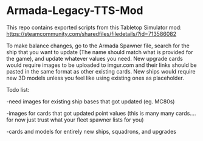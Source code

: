 # Armada-Legacy-TTS-Mod

This repo contains exported scripts from this Tabletop Simulator mod: https://steamcommunity.com/sharedfiles/filedetails/?id=713586082

To make balance changes, go to the Armada Spawner file, search for the ship that you want to update (The name should match what is provided for the game), and update whatever values you need.
New upgrade cards would require images to be uploaded to imgur.com and their links should be pasted in the same format as other existing cards.
New ships would require new 3D models unless you feel like using existing ones as placeholder.

Todo list:

-need images for existing ship bases that got updated (eg. MC80s)

-images for cards that got updated point values (this is many many cards.... for now just trust what your fleet spawner lists for you)

-cards and models for entirely new ships, squadrons, and upgrades
